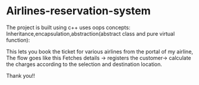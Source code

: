 # Airlines-reservation-system


The project is built using c++ uses oops concepts: Inheritance,encapsulation,abstraction(abstract class and pure virtual function):

This lets you book the ticket for various airlines from the portal of my airline, The flow goes like this
Fetches details -> registers the customer-> calculate the charges according to the selection and destination location.

Thank you!!
